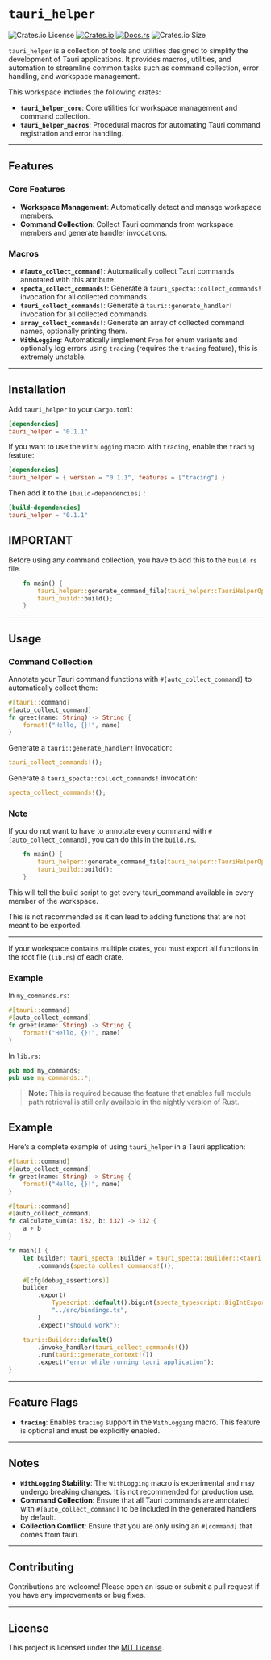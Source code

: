 # `tauri_helper`

![Crates.io License](https://img.shields.io/crates/l/tauri_helper)
[![Crates.io](https://img.shields.io/crates/v/tauri_helper)](https://crates.io/crates/tauri_helper)
[![Docs.rs](https://docs.rs/tauri-helper/badge.svg)](https://docs.rs/tauri_helper)
![Crates.io Size](https://img.shields.io/crates/size/tauri_helper)


`tauri_helper` is a collection of tools and utilities designed to simplify the development of Tauri applications. It provides macros, utilities, and automation to streamline common tasks such as command collection, error handling, and workspace management.

This workspace includes the following crates:
- **`tauri_helper_core`**: Core utilities for workspace management and command collection.
- **`tauri_helper_macros`**: Procedural macros for automating Tauri command registration and error handling.

---

## Features

### Core Features
- **Workspace Management**: Automatically detect and manage workspace members.
- **Command Collection**: Collect Tauri commands from workspace members and generate handler invocations.

### Macros
- **`#[auto_collect_command]`**: Automatically collect Tauri commands annotated with this attribute.
- **`specta_collect_commands!`**: Generate a `tauri_specta::collect_commands!` invocation for all collected commands.
- **`tauri_collect_commands!`**: Generate a `tauri::generate_handler!` invocation for all collected commands.
- **`array_collect_commands!`**: Generate an array of collected command names, optionally printing them.
- **`WithLogging`**: Automatically implement `From` for enum variants and optionally log errors using `tracing` (requires the `tracing` feature), this is extremely unstable.

---

## Installation

Add `tauri_helper` to your `Cargo.toml`:

```toml
[dependencies]
tauri_helper = "0.1.1"
```

If you want to use the `WithLogging` macro with `tracing`, enable the `tracing` feature:

```toml
[dependencies]
tauri_helper = { version = "0.1.1", features = ["tracing"] }
```

Then add it to the `[build-dependencies]` :

```toml
[build-dependencies]
tauri_helper = "0.1.1"
```

## IMPORTANT

Before using any command collection, you have to add this to the `build.rs` file.

```rust
    fn main() {
        tauri_helper::generate_command_file(tauri_helper::TauriHelperOptions::default());
        tauri_build::build();
    }
```
---

## Usage

### Command Collection

Annotate your Tauri command functions with `#[auto_collect_command]` to automatically collect them:

```rust
#[tauri::command]
#[auto_collect_command]
fn greet(name: String) -> String {
    format!("Hello, {}!", name)
}
```

Generate a `tauri::generate_handler!` invocation:

```rust
tauri_collect_commands!();
```

Generate a `tauri_specta::collect_commands!` invocation:

```rust
specta_collect_commands!();
```

### Note 

If you do not want to have to annotate every command with `#[auto_collect_command]`, you can do this in the `build.rs`.

```rust
    fn main() {
        tauri_helper::generate_command_file(tauri_helper::TauriHelperOptions::new(true));
        tauri_build::build();
    }
```

This will tell the build script to get every tauri_command available in every member of the workspace.

This is not recommended as it can lead to adding functions that are not meant to be exported.

---

If your workspace contains multiple crates, you must export all functions in the root file (`lib.rs`) of each crate.

### Example

In `my_commands.rs`:
```rust
#[tauri::command]
#[auto_collect_command]
fn greet(name: String) -> String {
    format!("Hello, {}!", name)
}
```

In `lib.rs`:
```rust
pub mod my_commands;
pub use my_commands::*;
```

> **Note:** This is required because the feature that enables full module path retrieval is still only available in the nightly version of Rust.

## Example

Here’s a complete example of using `tauri_helper` in a Tauri application:

```rust
#[tauri::command]
#[auto_collect_command]
fn greet(name: String) -> String {
    format!("Hello, {}!", name)
}

#[tauri::command]
#[auto_collect_command]
fn calculate_sum(a: i32, b: i32) -> i32 {
    a + b
}

fn main() {
    let builder: tauri_specta::Builder = tauri_specta::Builder::<tauri::Wry>::new()
        .commands(specta_collect_commands!());

    #[cfg(debug_assertions)]
    builder
        .export(
            Typescript::default().bigint(specta_typescript::BigIntExportBehavior::Number),
            "../src/bindings.ts",
        )
        .expect("should work");

    tauri::Builder::default()
        .invoke_handler(tauri_collect_commands!())
        .run(tauri::generate_context!())
        .expect("error while running tauri application");
}
```

---

## Feature Flags

- **`tracing`**: Enables `tracing` support in the `WithLogging` macro. This feature is optional and must be explicitly enabled.

---

## Notes

- **`WithLogging` Stability**: The `WithLogging` macro is experimental and may undergo breaking changes. It is not recommended for production use.
- **Command Collection**: Ensure that all Tauri commands are annotated with `#[auto_collect_command]` to be included in the generated handlers by default.
- **Collection Conflict**: Ensure that you are only using an `#[command]` that comes from tauri.

---

## Contributing

Contributions are welcome! Please open an issue or submit a pull request if you have any improvements or bug fixes.

---

## License

This project is licensed under the [MIT License](LICENSE).

